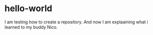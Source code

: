 # hello-world
I am testing how to create a repository. And now I am explaaining what i learned to my buddy Nico.
